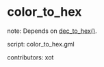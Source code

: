color_to_hex
============

note: Depends on [dec_to_hex()](dec_to_hex).

script: color_to_hex.gml

contributors: xot
